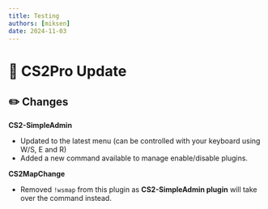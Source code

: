 ```yaml
---
title: Testing
authors: [miksen]
date: 2024-11-03
---
```


# :rocket: CS2Pro Update
## :pencil2: Changes
**CS2-SimpleAdmin**
- Updated to the latest menu (can be controlled with your keyboard using W/S, E and R)
- Added a new command available to manage enable/disable plugins.

**CS2MapChange**
- Removed `!wsmap` from this plugin as **CS2-SimpleAdmin plugin** will take over the command instead.
